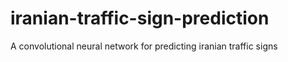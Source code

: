 # iranian-traffic-sign-prediction
A convolutional neural network for predicting iranian traffic signs
